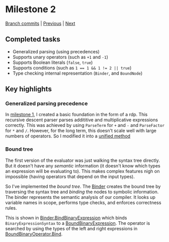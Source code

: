 # Milestone 2

[Branch commits](https://github.com/IsmailAkram/kusanagi/commits/milestone2-unary-operators) |
[Previous](milestone-01.md) |
[Next](milestone-03.md)

## Completed tasks

* Generalized parsing (using precedences)
* Supports unary operators (such as `+1` and `-1`)
* Supports Boolean literals (`false`, `true`)
* Supports conditions (such as `1 == 1 && 1 != 2 || true`)
* Type checking internal representation (`Binder`, and `BoundNode`)

## Key highlights

### Generalized parsing precedence

In [milestone 1](milestone-01.md), I created a basic foundation in the form of a rdp.  This recursive descent parser parses addititive and multiplicative expressions correctly. This was achieved by using `ParseTerm` for `+` and `-` and `ParseFactor` for `*` and `/`.
However, for the long term, this doesn't scale well with large numbers of operators. So I modified it into a [unified method][precedence-parsing]

[precedence-parsing]: https://github.com/IsmailAkram/kusanagi/blob/milestone2-unary-operators/kc/Code_Analysis/Syntax/Parser.cs#L94-L121

### Bound tree

The first version of the evaluator was just walking the syntax tree directly. 
But it doesn't have any *semantic* information (it doesn't
know which types an expression will be evaluating to). This makes complex features nigh on impossible (having operators that
depend on the input types).

So I've implemented the *bound tree*. The [Binder][binder] creates the bound tree
by traversing the syntax tree and *binding* the nodes to symbolic information.
The binder represents the semantic analysis of
our compiler. It looks up variable names in scope,
performs type checks, and enforces correctness rules.

This is shown in [Binder.BindBinaryExpression][bind-binary] which
binds `BinaryExpressionSyntax` to a [BoundBinaryExpression][bound-binary]. The
operator is searched by using the types of the left and right expressions in
[BoundBinaryOperator.Bind][bind-binary-op].

[binder]: https://github.com/IsmailAkram/kusanagi/blob/milestone2-unary-operators/kc/Code_Analysis/Syntax/Binding/Binder.cs
[bind-binary]: https://github.com/IsmailAkram/kusanagi/blob/milestone2-unary-operators/kc/Code_Analysis/Syntax/Binding/Binder.cs#L48-L61
[bound-binary]: https://github.com/IsmailAkram/kusanagi/blob/milestone2-unary-operators/kc/Code_Analysis/Syntax/Binding/BoundBinaryExpression.cs#L5-L18
[bind-binary-op]: https://github.com/IsmailAkram/kusanagi/blob/milestone2-unary-operators/kc/Code_Analysis/Syntax/Binding/BoundBinaryOperator.cs#L52-L61
